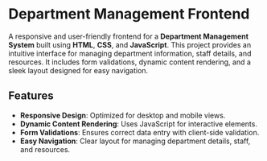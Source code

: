 # Department Management Frontend

A responsive and user-friendly frontend for a **Department Management System** built using **HTML**, **CSS**, and **JavaScript**. This project provides an intuitive interface for managing department information, staff details, and resources. It includes form validations, dynamic content rendering, and a sleek layout designed for easy navigation.

## Features
- **Responsive Design**: Optimized for desktop and mobile views.
- **Dynamic Content Rendering**: Uses JavaScript for interactive elements.
- **Form Validations**: Ensures correct data entry with client-side validation.
- **Easy Navigation**: Clear layout for managing department details, staff, and resources.

